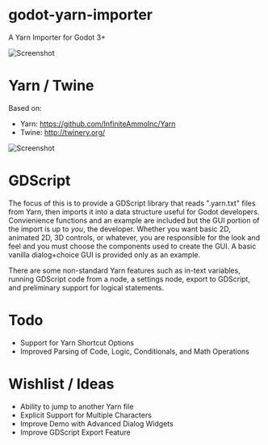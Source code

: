 # godot-yarn-importer
A Yarn Importer for Godot 3+

![Screenshot](https://i.imgur.com/WRtQUJl.png)

# Yarn / Twine

Based on:
- Yarn: https://github.com/InfiniteAmmoInc/Yarn
- Twine: http://twinery.org/

![Screenshot](https://i.imgur.com/OJ95pvr.png)

# GDScript

The focus of this is to provide a GDScript library that reads ".yarn.txt" files from Yarn, then imports it into a data structure useful for Godot developers.  Convienience functions and an example are included but the GUI portion of the import is up to *you*, the developer.  Whether you want basic 2D, animated 2D, 3D controls, or whatever, you are responsible for the look and feel and you must choose the components used to create the GUI. A basic vanilla dialog+choice GUI is provided only as an example.

There are some non-standard Yarn features such as in-text variables, running GDScript code from a node, a settings node, export to GDScript, and preliminary support for logical statements.

# Todo

- Support for Yarn Shortcut Options
- Improved Parsing of Code, Logic, Conditionals, and Math Operations

#  Wishlist / Ideas

- Ability to jump to another Yarn file
- Explicit Support for Multiple Characters
- Improve Demo with Advanced Dialog Widgets
- Improve GDScript Export Feature
